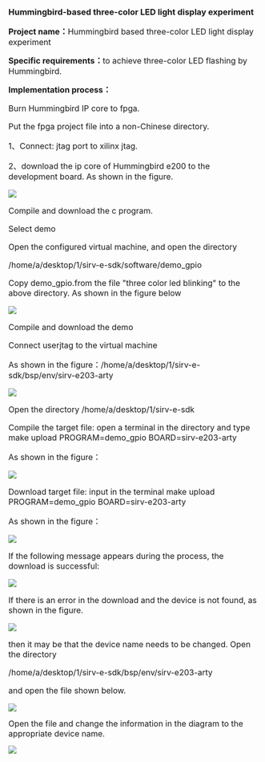 ### Hummingbird-based three-color LED light display experiment

**<span style="font-size:16px;">Project name：</span>**<span style="font-size:16px;">Hummingbird based three-color LED light display experiment</span>

**<span style="font-size:16px;">Specific requirements：</span>**<span style="font-size:16px;">to achieve three-color LED flashing by Hummingbird.</span>



**<span style="font-size:16px;">Implementation process：</span>**

<span style="font-size:16px;">

Burn Hummingbird IP core to fpga.

Put the fpga project file into a non-Chinese directory.

1、Connect: jtag port to xilinx jtag.

2、download the ip core of Hummingbird e200 to the development board. As shown in the figure.


</span>

![](https://rvboards.org/rvboards/dasdu8syrbgvtzvhfj12f4d5/images_dir/1628038372/29.png)

<span style="font-size:16px;">

Compile and download the c program.

Select demo

Open the configured virtual machine, and open the directory

/home/a/desktop/1/sirv-e-sdk/software/demo_gpio

Copy demo_gpio.from the file "three color led blinking" to the above directory. As shown in the figure below

</span>

![](https://rvboards.org/rvboards/dasdu8syrbgvtzvhfj12f4d5/images_dir/1628038585/30.png)

<span style="font-size:16px;">

Compile and download the demo

Connect userjtag to the virtual machine

As shown in the figure：/home/a/desktop/1/sirv-e-sdk/bsp/env/sirv-e203-arty

</span>

![](https://rvboards.org/rvboards/dasdu8syrbgvtzvhfj12f4d5/images_dir/1628038710/31.png)

<span style="font-size:16px;">

Open the directory /home/a/desktop/1/sirv-e-sdk

Compile the target file: open a terminal in the directory and type make upload PROGRAM=demo_gpio BOARD=sirv-e203-arty

As shown in the figure：

</span>

![](https://rvboards.org/rvboards/dasdu8syrbgvtzvhfj12f4d5/images_dir/1628038927/32.png)

<span style="font-size:16px;">

Download target file: input in the terminal make upload PROGRAM=demo_gpio BOARD=sirv-e203-arty

As shown in the figure：

</span>

![](https://rvboards.org/rvboards/dasdu8syrbgvtzvhfj12f4d5/images_dir/1628039026/33.png)

<span style="font-size:16px;">

If the following message appears during the process, the download is successful:

</span>

![](https://rvboards.org/rvboards/dasdu8syrbgvtzvhfj12f4d5/images_dir/1628039085/34.png)

<span style="font-size:16px;">

If there is an error in the download and the device is not found, as shown in the figure.

</span>

![](https://rvboards.org/rvboards/dasdu8syrbgvtzvhfj12f4d5/images_dir/1628039293/35.png)

<span style="font-size:16px;">

then it may be that the device name needs to be changed. Open the directory

/home/a/desktop/1/sirv-e-sdk/bsp/env/sirv-e203-arty

and open the file shown below.

</span>

![](https://rvboards.org/rvboards/dasdu8syrbgvtzvhfj12f4d5/images_dir/1628039373/36.png)

<span style="font-size:16px;">Open the file and change the information in the diagram to the appropriate device name.</span>

![](https://rvboards.org/rvboards/dasdu8syrbgvtzvhfj12f4d5/images_dir/1628039940/37.png)

